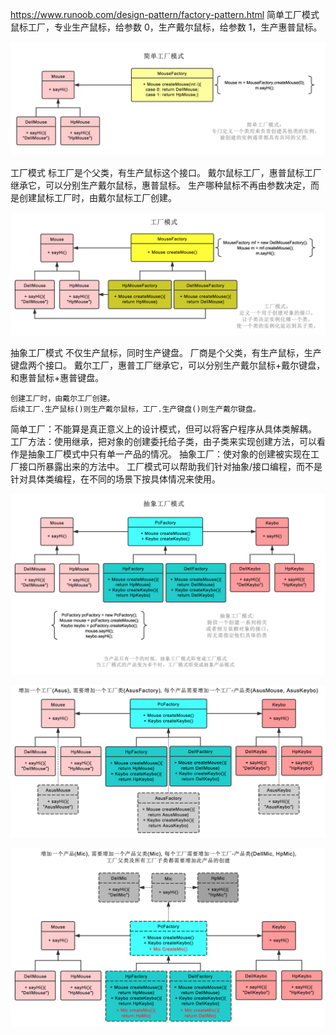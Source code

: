 https://www.runoob.com/design-pattern/factory-pattern.html
简单工厂模式
    鼠标工厂，专业生产鼠标，给参数 0，生产戴尔鼠标，给参数 1，生产惠普鼠标。

![](./images/01-SimpleFactory.png)

工厂模式
    标工厂是个父类，有生产鼠标这个接口。
    戴尔鼠标工厂，惠普鼠标工厂继承它，可以分别生产戴尔鼠标，惠普鼠标。
    生产哪种鼠标不再由参数决定，而是创建鼠标工厂时，由戴尔鼠标工厂创建。

![](./images/02-Factory.png)

抽象工厂模式
    不仅生产鼠标，同时生产键盘。
    厂商是个父类，有生产鼠标，生产键盘两个接口。
    戴尔工厂，惠普工厂继承它，可以分别生产戴尔鼠标+戴尔键盘，和惠普鼠标+惠普键盘。

    创建工厂时，由戴尔工厂创建。
    后续工厂.生产鼠标()则生产戴尔鼠标，工厂.生产键盘()则生产戴尔键盘。

简单工厂：不能算是真正意义上的设计模式，但可以将客户程序从具体类解耦。
工厂方法：使用继承，把对象的创建委托给子类，由子类来实现创建方法，可以看作是抽象工厂模式中只有单一产品的情况。
抽象工厂：使对象的创建被实现在工厂接口所暴露出来的方法中。
工厂模式可以帮助我们针对抽象/接口编程，而不是针对具体类编程，在不同的场景下按具体情况来使用。



![](./images/03-AbstractFactory.png)

![](./images/03-AbstractFactory-AddFactory.png)

![](./images/03-AbstractFactory-AddProduct.png)

